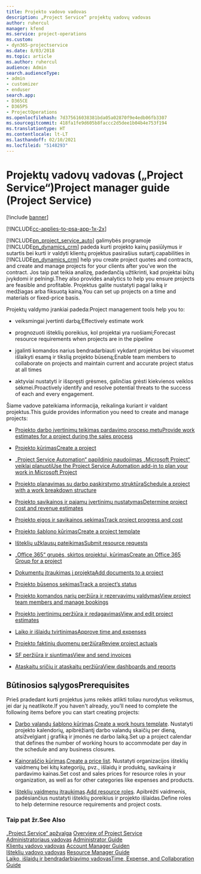 ```yaml
---
title: Projekto vadovo vadovas
description: „Project Service“ projektų vadovų vadovas
author: ruhercul
manager: kfend
ms.service: project-operations
ms.custom:
- dyn365-projectservice
ms.date: 8/03/2018
ms.topic: article
ms.author: ruhercul
audience: Admin
search.audienceType:
- admin
- customizer
- enduser
search.app:
- D365CE
- D365PS
- ProjectOperations
ms.openlocfilehash: 7d375616038381bda05a02870f9e4edb06fb3307
ms.sourcegitcommit: 418fa1fe9d605b8faccc2d5dee1b04b4e753f194
ms.translationtype: HT
ms.contentlocale: lt-LT
ms.lasthandoff: 02/10/2021
ms.locfileid: "5148293"
---
```

# <a name="project-manager-guide-project-service"></a><span data-ttu-id="b40d8-103">Projektų vadovų vadovas („Project Service“)</span><span class="sxs-lookup"><span data-stu-id="b40d8-103">Project manager guide (Project Service)</span></span>

[!include [banner](../includes/psa-now-project-operations.md)]

[!INCLUDE[cc-applies-to-psa-app-1x-2x](../includes/cc-applies-to-psa-app-1x-2x.md)]

[!INCLUDE[pn_project_service_auto](../includes/pn-project-service-auto.md)] <span data-ttu-id="b40d8-104">galimybės programoje [!INCLUDE[pn_dynamics_crm](../includes/pn-dynamics-crm.md)] padeda kurti projekto kainų pasiūlymus ir sutartis bei kurti ir valdyti klientų projektus pasirašius sutartį.</span><span class="sxs-lookup"><span data-stu-id="b40d8-104">capabilities in [!INCLUDE[pn_dynamics_crm](../includes/pn-dynamics-crm.md)] help you create project quotes and contracts, and create and manage projects for your clients after you’ve won the contract.</span></span> <span data-ttu-id="b40d8-105">Jos taip pat teikia analizę, padedančią užtikrinti, kad projektai būtų įvykdomi ir pelningi.</span><span class="sxs-lookup"><span data-stu-id="b40d8-105">They also provides analytics to help you ensure projects are feasible and profitable.</span></span> <span data-ttu-id="b40d8-106">Projektus galite nustatyti pagal laiką ir medžiagas arba fiksuotą kainą.</span><span class="sxs-lookup"><span data-stu-id="b40d8-106">You can set up projects on a time and materials or fixed-price basis.</span></span>  
  
 <span data-ttu-id="b40d8-107">Projektų valdymo įrankiai padeda:</span><span class="sxs-lookup"><span data-stu-id="b40d8-107">Project management tools help you to:</span></span>  
  
-   <span data-ttu-id="b40d8-108">veiksmingai įvertinti darbą;</span><span class="sxs-lookup"><span data-stu-id="b40d8-108">Effectively estimate work</span></span>  
  
-   <span data-ttu-id="b40d8-109">prognozuoti išteklių poreikius, kol projektai yra ruošiami;</span><span class="sxs-lookup"><span data-stu-id="b40d8-109">Forecast resource requirements when projects are in the pipeline</span></span>  
  
-   <span data-ttu-id="b40d8-110">įgalinti komandos narius bendradarbiauti vykdant projektus bei visuomet išlaikyti esamą ir tikslią projekto būseną;</span><span class="sxs-lookup"><span data-stu-id="b40d8-110">Enable team members to collaborate on projects and maintain current and accurate project status at all times</span></span>  
  
-   <span data-ttu-id="b40d8-111">aktyviai nustatyti ir išspręsti grėsmes, galinčias grėsti kiekvienos veiklos sėkmei.</span><span class="sxs-lookup"><span data-stu-id="b40d8-111">Proactively identify and resolve potential threats to the success of each and every engagement.</span></span>  
  
<span data-ttu-id="b40d8-112">Šiame vadove pateikiama informacija, reikalinga kuriant ir valdant projektus.</span><span class="sxs-lookup"><span data-stu-id="b40d8-112">This guide provides information you need to create and manage projects:</span></span>  
  
-   [<span data-ttu-id="b40d8-113">Projekto darbo įvertinimų teikimas pardavimo proceso metu</span><span class="sxs-lookup"><span data-stu-id="b40d8-113">Provide work estimates for a project during the sales process</span></span>](../psa/provide-estimates-project-during-sales-process.md)  
  
-   [<span data-ttu-id="b40d8-114">Projekto kūrimas</span><span class="sxs-lookup"><span data-stu-id="b40d8-114">Create a project</span></span>](../psa/create-project.md)  
  
-   [<span data-ttu-id="b40d8-115">„Project Service Automation“ papildinio naudojimas „Microsoft Project“ veiklai planuoti</span><span class="sxs-lookup"><span data-stu-id="b40d8-115">Use the Project Service Automation add-in to plan your work in Microsoft Project</span></span>](../psa/add-plan-work-microsoft-project.md)  
  
-   [<span data-ttu-id="b40d8-116">Projekto planavimas su darbo paskirstymo struktūra</span><span class="sxs-lookup"><span data-stu-id="b40d8-116">Schedule a project with a work breakdown structure</span></span>](../psa/schedule-project-work-breakdown-structure.md)  
  
-   [<span data-ttu-id="b40d8-117">Projekto savikainos ir pajamų įvertinimų nustatymas</span><span class="sxs-lookup"><span data-stu-id="b40d8-117">Determine project cost and revenue estimates</span></span>](../psa/determine-project-cost-revenue-estimates.md)  
  
-   [<span data-ttu-id="b40d8-118">Projekto eigos ir savikainos sekimas</span><span class="sxs-lookup"><span data-stu-id="b40d8-118">Track project progress and cost</span></span>](../psa/track-project-progress-cost.md)  
  
-   [<span data-ttu-id="b40d8-119">Projekto šablono kūrimas</span><span class="sxs-lookup"><span data-stu-id="b40d8-119">Create a project template</span></span>](../psa/create-project-template.md)  
  
-   [<span data-ttu-id="b40d8-120">Išteklių užklausų pateikimas</span><span class="sxs-lookup"><span data-stu-id="b40d8-120">Submit resource requests</span></span>](../psa/submit-resource-requests.md)  
  
-   [<span data-ttu-id="b40d8-121">„Office 365“ grupės, skirtos projektui, kūrimas</span><span class="sxs-lookup"><span data-stu-id="b40d8-121">Create an Office 365 Group for a project</span></span>](../psa/create-office-365-group-project.md)  
  
-   [<span data-ttu-id="b40d8-122">Dokumentų įtraukimas į projektą</span><span class="sxs-lookup"><span data-stu-id="b40d8-122">Add documents to a project</span></span>](../psa/add-documents-project.md)  
  
-   [<span data-ttu-id="b40d8-123">Projekto būsenos sekimas</span><span class="sxs-lookup"><span data-stu-id="b40d8-123">Track a project’s status</span></span>](../psa/track-project-status.md)  
  
-   [<span data-ttu-id="b40d8-124">Projekto komandos narių peržiūra ir rezervavimų valdymas</span><span class="sxs-lookup"><span data-stu-id="b40d8-124">View project team members and manage bookings</span></span>](../psa/view-project-team-members-manage-bookings.md)  
  
-   [<span data-ttu-id="b40d8-125">Projekto įvertinimų peržiūra ir redagavimas</span><span class="sxs-lookup"><span data-stu-id="b40d8-125">View and edit project estimates</span></span>](../psa/view-edit-project-estimates.md)  
  
-   [<span data-ttu-id="b40d8-126">Laiko ir išlaidų tvirtinimas</span><span class="sxs-lookup"><span data-stu-id="b40d8-126">Approve time and expenses</span></span>](../psa/approve-time-expenses.md)  
  
-   [<span data-ttu-id="b40d8-127">Projekto faktinių duomenų peržiūra</span><span class="sxs-lookup"><span data-stu-id="b40d8-127">Review project actuals</span></span>](../psa/review-project-actuals.md)  
  
-   [<span data-ttu-id="b40d8-128">SF peržiūra ir siuntimas</span><span class="sxs-lookup"><span data-stu-id="b40d8-128">View and send invoices</span></span>](../psa/view-send-invoices.md)  
  
-   [<span data-ttu-id="b40d8-129">Ataskaitų sričių ir ataskaitų peržiūra</span><span class="sxs-lookup"><span data-stu-id="b40d8-129">View dashboards and reports</span></span>](../psa/view-dashboards-reports.md)  
  
## <a name="prerequisites"></a><span data-ttu-id="b40d8-130">Būtinosios sąlygos</span><span class="sxs-lookup"><span data-stu-id="b40d8-130">Prerequisites</span></span>  
 <span data-ttu-id="b40d8-131">Prieš pradedant kurti projektus jums reikės atlikti toliau nurodytus veiksmus, jei dar jų neatlikote.</span><span class="sxs-lookup"><span data-stu-id="b40d8-131">If you haven't already, you’ll need to complete the following items before you can start creating projects:</span></span>  
  
-   <span data-ttu-id="b40d8-132">[Darbo valandų šablono kūrimas](../psa/create-work-hours-template.md).</span><span class="sxs-lookup"><span data-stu-id="b40d8-132">[Create a work hours template](../psa/create-work-hours-template.md).</span></span> <span data-ttu-id="b40d8-133">Nustatyti projekto kalendorių, apibrėžiantį darbo valandų skaičių per dieną, atsižvelgiant į grafiką ir įmonės ne darbo laiką.</span><span class="sxs-lookup"><span data-stu-id="b40d8-133">Set up a project calendar that defines the number of working hours to accommodate per day in the schedule and any business closures.</span></span>  
  
-   <span data-ttu-id="b40d8-134">[Kainoraščio kūrimas](../psa/create-price-list.md).</span><span class="sxs-lookup"><span data-stu-id="b40d8-134">[Create a price list](../psa/create-price-list.md).</span></span> <span data-ttu-id="b40d8-135">Nustatyti organizacijos išteklių vaidmenų bei kitų kategorijų, pvz., išlaidų ir produktų, savikainą ir pardavimo kainas.</span><span class="sxs-lookup"><span data-stu-id="b40d8-135">Set cost and sales prices for resource roles in your organization, as well as for other categories like expenses and products.</span></span>  
  
-   <span data-ttu-id="b40d8-136">[Išteklių vaidmenų įtraukimas](../psa/add-resource-roles.md).</span><span class="sxs-lookup"><span data-stu-id="b40d8-136">[Add resource roles](../psa/add-resource-roles.md).</span></span> <span data-ttu-id="b40d8-137">Apibrėžti vaidmenis, padėsiančius nustatyti išteklių poreikius ir projekto išlaidas.</span><span class="sxs-lookup"><span data-stu-id="b40d8-137">Define roles to help determine resource requirements and project costs.</span></span>  
  
### <a name="see-also"></a><span data-ttu-id="b40d8-138">Taip pat žr.</span><span class="sxs-lookup"><span data-stu-id="b40d8-138">See Also</span></span>  
 <span data-ttu-id="b40d8-139">[„Project Service“ apžvalga](../psa/overview.md) </span><span class="sxs-lookup"><span data-stu-id="b40d8-139">[Overview of Project Service](../psa/overview.md) </span></span>  
 <span data-ttu-id="b40d8-140">[Administratoriaus vadovas](../psa/admin-guide.md) </span><span class="sxs-lookup"><span data-stu-id="b40d8-140">[Administrator Guide](../psa/admin-guide.md) </span></span>  
 <span data-ttu-id="b40d8-141">[Klientų vadovo vadovas](../psa/account-manager-guide.md) </span><span class="sxs-lookup"><span data-stu-id="b40d8-141">[Account Manager Guiden](../psa/account-manager-guide.md) </span></span>  
 <span data-ttu-id="b40d8-142">[Išteklių vadovo vadovas](../psa/resource-manager-guide.md) </span><span class="sxs-lookup"><span data-stu-id="b40d8-142">[Resource Manager Guide](../psa/resource-manager-guide.md) </span></span>  
 [<span data-ttu-id="b40d8-143">Laiko, išlaidų ir bendradarbiavimo vadovas</span><span class="sxs-lookup"><span data-stu-id="b40d8-143">Time, Expense, and Collaboration Guide</span></span>](../psa/time-expense-collaboration-guide.md)

